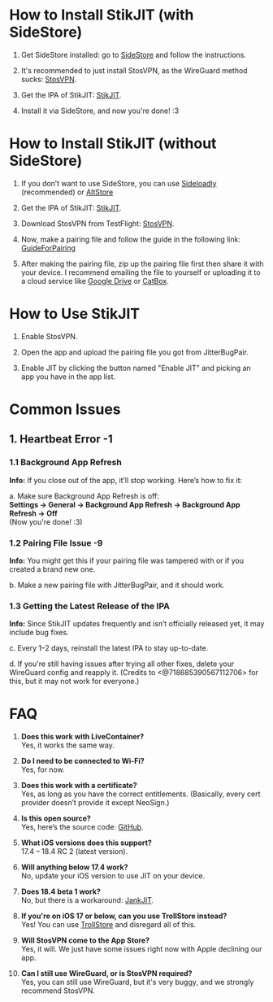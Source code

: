 # How to Install StikJIT (with SideStore)

1. Get SideStore installed: go to [SideStore](<https://sidestore.io/>) and follow the instructions.

2. It's recommended to just install StosVPN, as the WireGuard method sucks: [StosVPN](<https://testflight.apple.com/join/hBUbg4ZJ>).

3. Get the IPA of StikJIT: [StikJIT](https://nightly.link/0-Blu/StikJIT/workflows/build_ipa/main/StikJit.ipa.zip).

4. Install it via SideStore, and now you're done! :3

# How to Install StikJIT (without SideStore)

1. If you don’t want to use SideStore, you can use [Sideloadly](<https://sideloadly.io/>) (recommended) or [AltStore](<https://altstore.io/>)

2. Get the IPA of StikJIT: [StikJIT](https://nightly.link/0-Blu/StikJIT/workflows/build_ipa/main/StikJit.ipa.zip).

3. Download StosVPN from TestFlight: [StosVPN](<https://testflight.apple.com/join/hBUbg4ZJ>).

4. Now, make a pairing file and follow the guide in the following link: [GuideForPairing](https://docs.sidestore.io/docs/getting-started/pairing-file/)

5. After making the pairing file, zip up the pairing file first then share it with your device. I recommend emailing the file to yourself or uploading it to a cloud service like [Google Drive](<https://workspace.google.com/products/drive/>) or [CatBox](<https://catbox.moe/>).

# How to Use StikJIT

1. Enable StosVPN.

2. Open the app and upload the pairing file you got from JitterBugPair.

3. Enable JIT by clicking the button named "Enable JIT" and picking an app you have in the app list.

# Common Issues

## 1. Heartbeat Error -1

### 1.1 Background App Refresh

**Info:** If you close out of the app, it’ll stop working. Here’s how to fix it:

a. Make sure Background App Refresh is off:  
   **Settings → General → Background App Refresh → Background App Refresh → Off**  
   (Now you're done! :3)

### 1.2 Pairing File Issue -9

**Info:** You might get this if your pairing file was tampered with or if you created a brand new one.

b. Make a new pairing file with JitterBugPair, and it should work.

### 1.3 Getting the Latest Release of the IPA

**Info:** Since StikJIT updates frequently and isn’t officially released yet, it may include bug fixes.

c. Every 1–2 days, reinstall the latest IPA to stay up-to-date.

d. If you're still having issues after trying all other fixes, delete your WireGuard config and reapply it. (Credits to <@718685390567112706> for this, but it may not work for everyone.)

# FAQ

1. **Does this work with LiveContainer?**  
   Yes, it works the same way.

2. **Do I need to be connected to Wi-Fi?**  
   Yes, for now.

3. **Does this work with a certificate?**  
   Yes, as long as you have the correct entitlements. (Basically, every cert provider doesn’t provide it except NeoSign.)

4. **Is this open source?**  
   Yes, here’s the source code: [GitHub](<https://github.com/0-Blu/StikJIT>).

5. **What iOS versions does this support?**  
   17.4 – 18.4 RC 2 (latest version).

6. **Will anything below 17.4 work?**  
   No, update your iOS version to use JIT on your device.

7. **Does 18.4 beta 1 work?**  
   No, but there is a workaround: [JankJIT](<https://gist.github.com/JJTech0130/142aee0f7bda9c61a421140d17afbdeb>).

8. **If you're on iOS 17 or below, can you use TrollStore instead?**  
   Yes! You can use [TrollStore](<https://trollstore.app/>) and disregard all of this.

9. **Will StosVPN come to the App Store?**  
   Yes, it will. We just have some issues right now with Apple declining our app.

10. **Can I still use WireGuard, or is StosVPN required?**  
    Yes, you can still use WireGuard, but it's very buggy, and we strongly recommend StosVPN.
